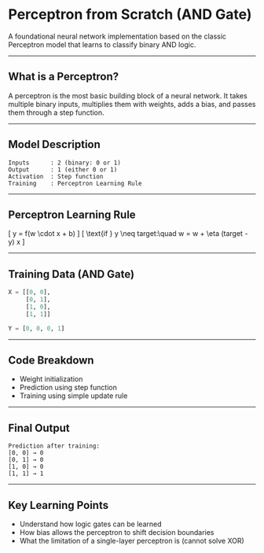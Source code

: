 # Perceptron from Scratch (AND Gate)

A foundational neural network implementation based on the classic Perceptron model that learns to classify binary AND logic.

---


## What is a Perceptron?
A perceptron is the most basic building block of a neural network. It takes multiple binary inputs, multiplies them with weights, adds a bias, and passes them through a step function.

---

## Model Description
```
Inputs      : 2 (binary: 0 or 1)
Output      : 1 (either 0 or 1)
Activation  : Step function
Training    : Perceptron Learning Rule
```

---

## Perceptron Learning Rule

\[ y = f(w \cdot x + b) \]
\[ \text{if } y \neq target:\quad w = w + \eta (target - y) x \]

---

## Training Data (AND Gate)
```python
X = [[0, 0],
     [0, 1],
     [1, 0],
     [1, 1]]

Y = [0, 0, 0, 1]
```

---

## Code Breakdown
- Weight initialization
- Prediction using step function
- Training using simple update rule

---

## Final Output
```
Prediction after training:
[0, 0] → 0
[0, 1] → 0
[1, 0] → 0
[1, 1] → 1
```

---

## Key Learning Points
- Understand how logic gates can be learned
- How bias allows the perceptron to shift decision boundaries
- What the limitation of a single-layer perceptron is (cannot solve XOR)

